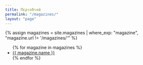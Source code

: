 ```yaml
---
title: Περιοδικά
permalink: "/magazines/"
layout: "page"
---
```


{% assign magazines = site.magazines | where_exp: "magazine", "magazine.url != '/magazines/'" %}
<ul>
{% for magazine in magazines %}
  <li>
    <a href="{{ magazine.url }}?{{ magazine.name }}">{{ magazine.name }}</a>
  </li>
{% endfor %}
</ul>
